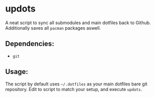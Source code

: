 # updots

A neat script to sync all submodules and main dotfiles back to Github. Additionally saves all `pacman` packages aswell.

## Dependencies:

-   `git`

## Usage:

The script by default uses `~/.dotfiles` as your main dotfiles bare git repository. Edit to script to match your setup, and execute `updots`.
